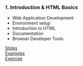 ### 1. Introduction & HTML Basics

- Web Application Development
- Environment setup
- Introduction to HTML
- Documentation
- Browser Developer Tools


[Slides](slides.pdf)
<br>
[Examples](examples/)
<br>
[Exercise](exercise/)
